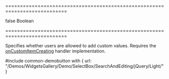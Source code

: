 ===========================================================================
<!--default-->false<!--/default-->
<!--type-->Boolean<!--/type-->
===========================================================================

<!--shortDescription-->
Specifies whether users are allowed to add custom values. Requires the [onCustomItemCreating]({basewidgetpath}/Configuration/#onCustomItemCreating) handler implementation.
<!--/shortDescription-->

<!--fullDescription-->
#include common-demobutton with {
    url: "/Demos/WidgetsGallery/Demo/SelectBox/SearchAndEditing/jQuery/Light/"
}
<!--/fullDescription-->